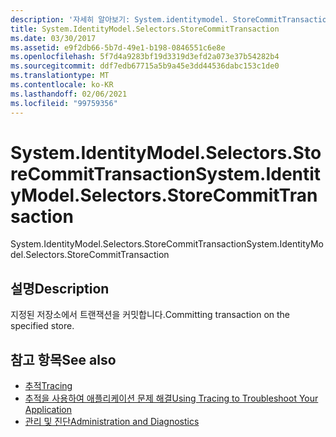 ```yaml
---
description: '자세히 알아보기: System.identitymodel. StoreCommitTransaction'
title: System.IdentityModel.Selectors.StoreCommitTransaction
ms.date: 03/30/2017
ms.assetid: e9f2db66-5b7d-49e1-b198-0846551c6e8e
ms.openlocfilehash: 5f7d4a9283bf19d3319d3efd2a073e37b54282b4
ms.sourcegitcommit: ddf7edb67715a5b9a45e3dd44536dabc153c1de0
ms.translationtype: MT
ms.contentlocale: ko-KR
ms.lasthandoff: 02/06/2021
ms.locfileid: "99759356"
---
```

# <a name="systemidentitymodelselectorsstorecommittransaction"></a><span data-ttu-id="ea43f-103">System.IdentityModel.Selectors.StoreCommitTransaction</span><span class="sxs-lookup"><span data-stu-id="ea43f-103">System.IdentityModel.Selectors.StoreCommitTransaction</span></span>

<span data-ttu-id="ea43f-104">System.IdentityModel.Selectors.StoreCommitTransaction</span><span class="sxs-lookup"><span data-stu-id="ea43f-104">System.IdentityModel.Selectors.StoreCommitTransaction</span></span>  
  
## <a name="description"></a><span data-ttu-id="ea43f-105">설명</span><span class="sxs-lookup"><span data-stu-id="ea43f-105">Description</span></span>  

 <span data-ttu-id="ea43f-106">지정된 저장소에서 트랜잭션을 커밋합니다.</span><span class="sxs-lookup"><span data-stu-id="ea43f-106">Committing transaction on the specified store.</span></span>  
  
## <a name="see-also"></a><span data-ttu-id="ea43f-107">참고 항목</span><span class="sxs-lookup"><span data-stu-id="ea43f-107">See also</span></span>

- [<span data-ttu-id="ea43f-108">추적</span><span class="sxs-lookup"><span data-stu-id="ea43f-108">Tracing</span></span>](index.md)
- [<span data-ttu-id="ea43f-109">추적을 사용하여 애플리케이션 문제 해결</span><span class="sxs-lookup"><span data-stu-id="ea43f-109">Using Tracing to Troubleshoot Your Application</span></span>](using-tracing-to-troubleshoot-your-application.md)
- [<span data-ttu-id="ea43f-110">관리 및 진단</span><span class="sxs-lookup"><span data-stu-id="ea43f-110">Administration and Diagnostics</span></span>](../index.md)
